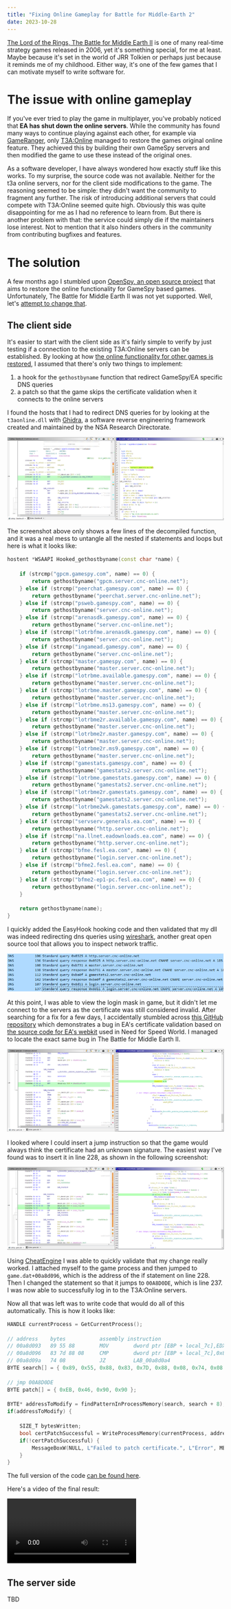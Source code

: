 ```yaml
---
title: "Fixing Online Gameplay for Battle for Middle-Earth 2"
date: 2023-10-28
---
```


[The Lord of the Rings, The Battle for Middle Earth II](https://en.wikipedia.org/wiki/The_Lord_of_the_Rings:_The_Battle_for_Middle-earth_II) is one of many
real-time strategy games released in 2006, yet it's something special, for me at least.
Maybe because it's set in the world of JRR Tolkien or perhaps just because it reminds me of my childhood.
Either way, it's one of the few games that I can motivate myself to write software for.

# The issue with online gameplay

If you've ever tried to play the game in multiplayer, you've probably noticed that **EA has shut down the online servers**.
While the community has found many ways to continue playing against each other, for example via [GameRanger](https://en.wikipedia.org/wiki/GameRanger),
only [T3A:Online](https://t3aonline.net) managed to restore the games original online feature.
They achieved this by building their own GameSpy servers and then modified the game to use these instead of the original ones.

As a software developer, I have always wondered how exactly stuff like this works. To my surprise, the source code was not available.
Neither for the t3a online servers, nor for the client side modifications to the game.
The reasoning seemed to be simple: they didn't want the community to fragment any further.
The risk of introducing additional servers that could compete with T3A:Online seemed quite high.
Obviously this was quite disappointing for me as I had no reference to learn from.
But there is another problem with that: the service could simply die if the maintainers lose interest.
Not to mention that it also hinders others in the community from contributing bugfixes and features.

# The solution

A few months ago I stumbled upon [OpenSpy, an open source project](https://github.com/chc/openspy-core-v2) that aims to restore the online functionality for
GameSpy based games. Unfortunately, The Battle for Middle Earth II was not yet supported.
Well, let's [attempt to change that](https://github.com/anzz1/openspy-client/issues/3).

## The client side

It's easier to start with the client side as it's fairly simple to verify by just testing if a connection to the existing T3A:Online servers can be established.
By looking at
how [the online functionality for other games is restored](https://github.com/anzz1/openspy-client/blob/f18d410fc0cfe2e69ec32e93f088209527093749/include/game_cry.h#L90-L95),
I assumed that there's only two things to implement:

1. a hook for the `gethostbyname` function that redirect GameSpy/EA specific DNS queries
2. a patch so that the game skips the certificate validation when it connects to the online servers

I found the hosts that I had to redirect DNS queries for by looking at the `t3aonline.dll` with [Ghidra](https://github.com/NationalSecurityAgency/ghidra),
a software reverse engineering framework created and maintained by the NSA Research Directorate.

[![A screenshot of the decompiled t3aonline.dll](/assets/bfme2-ghidra-t3a-online.png)](/assets/bfme2-ghidra-t3a-online.png)

The screenshot above only shows a few lines of the decompiled function, and it was a real mess to untangle all the nested if statements and loops but here is
what it looks like:

```cpp
hostent *WSAAPI Hooked_gethostbyname(const char *name) {

    if (strcmp("gpcm.gamespy.com", name) == 0) {
        return gethostbyname("gpcm.server.cnc-online.net");
    } else if (strcmp("peerchat.gamespy.com", name) == 0) {
        return gethostbyname("peerchat.server.cnc-online.net");
    } else if (strcmp("psweb.gamespy.com", name) == 0) {
        return gethostbyname("server.cnc-online.net");
    } else if (strcmp("arenasdk.gamespy.com", name) == 0) {
        return gethostbyname("server.cnc-online.net");
    } else if (strcmp("lotrbfme.arenasdk.gamespy.com", name) == 0) {
        return gethostbyname("server.cnc-online.net");
    } else if (strcmp("ingamead.gamespy.com", name) == 0) {
        return gethostbyname("server.cnc-online.net");
    } else if (strcmp("master.gamespy.com", name) == 0) {
        return gethostbyname("master.server.cnc-online.net");
    } else if (strcmp("lotrbme.available.gamespy.com", name) == 0) {
        return gethostbyname("master.server.cnc-online.net");
    } else if (strcmp("lotrbme.master.gamespy.com", name) == 0) {
        return gethostbyname("master.server.cnc-online.net");
    } else if (strcmp("lotrbme.ms13.gamespy.com", name) == 0) {
        return gethostbyname("master.server.cnc-online.net");
    } else if (strcmp("lotrbme2r.available.gamespy.com", name) == 0) {
        return gethostbyname("master.server.cnc-online.net");
    } else if (strcmp("lotrbme2r.master.gamespy.com", name) == 0) {
        return gethostbyname("master.server.cnc-online.net");
    } else if (strcmp("lotrbme2r.ms9.gamespy.com", name) == 0) {
        return gethostbyname("master.server.cnc-online.net");
    } else if (strcmp("gamestats.gamespy.com", name) == 0) {
        return gethostbyname("gamestats2.server.cnc-online.net");
    } else if (strcmp("lotrbme.gamestats.gamespy.com", name) == 0) {
        return gethostbyname("gamestats2.server.cnc-online.net");
    } else if (strcmp("lotrbme2r.gamestats.gamespy.com", name) == 0) {
        return gethostbyname("gamestats2.server.cnc-online.net");
    } else if (strcmp("lotrbme2wk.gamestats.gamespy.com", name) == 0) {
        return gethostbyname("gamestats2.server.cnc-online.net");
    } else if (strcmp("servserv.generals.ea.com", name) == 0) {
        return gethostbyname("http.server.cnc-online.net");
    } else if (strcmp("na.llnet.eadownloads.ea.com", name) == 0) {
        return gethostbyname("http.server.cnc-online.net");
    } else if (strcmp("bfme.fesl.ea.com", name) == 0) {
        return gethostbyname("login.server.cnc-online.net");
    } else if (strcmp("bfme2.fesl.ea.com", name) == 0) {
        return gethostbyname("login.server.cnc-online.net");
    } else if (strcmp("bfme2-ep1-pc.fesl.ea.com", name) == 0) {
        return gethostbyname("login.server.cnc-online.net");
    }

    return gethostbyname(name);
}
```

I quickly added the EasyHook hooking code and then validated that my dll was indeed redirecting dns queries
using [wireshark](https://gitlab.com/wireshark/wireshark/-/tree/master), another great open source tool that allows you to inspect network traffic.

[![A screenshot of wireshark showing successfully redirected dns queries](/assets/bfme2-wireshark-dns-capturepng.png)](/assets/bfme2-wireshark-dns-capturepng.png)

At this point, I was able to view the login mask in game, but it didn't let me connect to the servers as the certificate was still considered invalid.
After searching for a fix for a few days, I accidentally stumbled across [this GitHub repository](https://github.com/Aim4kill/Bug_OldProtoSSL) which
demonstrates a bug in EA's certificate validation based on [the source code for EA's webkit](https://github.com/xebecnan/EAWebkit) used in Need for Speed World.
I managed to locate the exact same bug in The Battle for Middle Earth II.

[![A screenshot of the certificate bug in battle for middle earth 2](/assets/bfme2-ghidra-cert-validation-bug.png)](/assets/bfme2-ghidra-cert-validation-bug.png)

I looked where I could insert a jump instruction so that the game would always think the certificate had an unknown signature.
The easiest way I've found was to insert it in line 228, as shown in the following screenshot:

[![A screenshot of the location of the jump instruction to abuse the certificate bug in battle for middle earth 2](/assets/bfme2-ghidra-cert-validation-bug-jump-instruction.png)](/assets/bfme2-ghidra-cert-validation-bug-jump-instruction.png)

Using [CheatEngine](https://github.com/cheat-engine/cheat-engine) I was able to quickly validate that my change really worked.
I attached myself to the game process and then jumped to `game.dat+00a8d096`, which is the address of the if statement on line 228.
Then I changed the statement so that it jumps to `00A8D0DE`, which is line 237. I was now able to successfully log in to the T3A:Online servers.

Now all that was left was to write code that would do all of this automatically. This is how it looks like:

```cpp
HANDLE currentProcess = GetCurrentProcess();

// address    bytes           assembly instruction
// 00a8d093   89 55 88        MOV        dword ptr [EBP + local_7c],EDX
// 00a8d096   83 7d 88 08     CMP        dword ptr [EBP + local_7c],0x8
// 00a8d09a   74 08           JZ         LAB_00a8d0a4
BYTE search[] = { 0x89, 0x55, 0x88, 0x83, 0x7D, 0x88, 0x08, 0x74, 0x08 };

// jmp 00A8D0DE
BYTE patch[] = { 0xEB, 0x46, 0x90, 0x90 };

BYTE* addressToModify = findPatternInProcessMemory(search, search + 8);
if(addressToModify) {

    SIZE_T bytesWritten;
    bool certPatchSuccessful = WriteProcessMemory(currentProcess, addressToModify + 3, patch, sizeof(patch), &bytesWritten);
    if(!certPatchSuccessful) {
        MessageBoxW(NULL, L"Failed to patch certificate.", L"Error", MB_OK);
    }
}
```

The full version of the
code [can be found here](https://github.com/DarkAtra/bfme2-patcher/blob/daf27730f295be06b931995545b0c1738dd15ec3/game-patcher/src/main/cpp/dllmain.cpp).

Here's a video of the final result:

<video controls style="max-width: 100%;">
    <source src="/assets/bfme2-online-video.mp4" type="video/mp4">
</video>

## The server side

TBD

